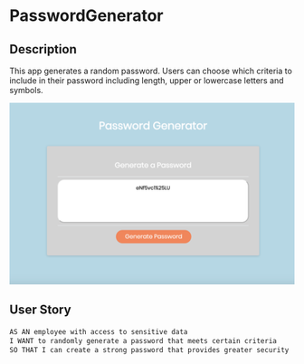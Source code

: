 # PasswordGenerator

## Description
This app generates a random password. Users can choose which criteria to include in their password including length, upper or lowercase letters and symbols. 

[![password photo](password.png)](https://catedunn.github.io/PasswordGenerator/)

## User Story
    AS AN employee with access to sensitive data
    I WANT to randomly generate a password that meets certain criteria
    SO THAT I can create a strong password that provides greater security

